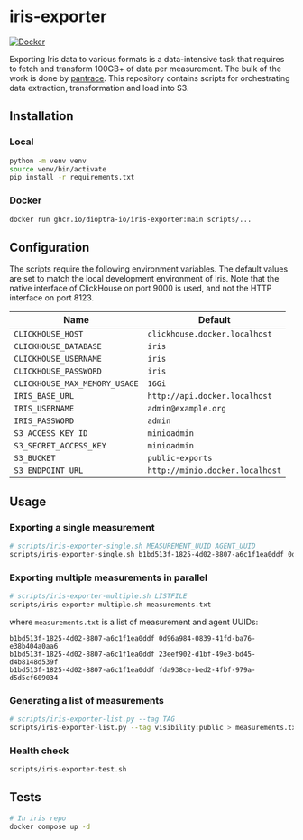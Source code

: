 # iris-exporter

[![Docker](https://img.shields.io/github/workflow/status/dioptra-io/iris-exporter/Docker?logo=github)](https://github.com/dioptra-io/iris-exporter/actions/workflows/docker.yml)

Exporting Iris data to various formats is a data-intensive task that requires to fetch and transform 100GB+ of data per measurement.
The bulk of the work is done by [pantrace](https://github.com/dioptra-io/pantrace).
This repository contains scripts for orchestrating data extraction, transformation and load into S3.

## Installation

### Local

```bash
python -m venv venv
source venv/bin/activate
pip install -r requirements.txt
```

### Docker

```bash
docker run ghcr.io/dioptra-io/iris-exporter:main scripts/...
```

## Configuration

The scripts require the following environment variables.
The default values are set to match the local development environment of Iris.
Note that the native interface of ClickHouse on port 9000 is used, and not the HTTP interface on port 8123.

| Name                          | Default                         |
|-------------------------------|---------------------------------|
| `CLICKHOUSE_HOST`             | `clickhouse.docker.localhost`   |
| `CLICKHOUSE_DATABASE`         | `iris`                          |
| `CLICKHOUSE_USERNAME`         | `iris`                          |
| `CLICKHOUSE_PASSWORD`         | `iris`                          |
| `CLICKHOUSE_MAX_MEMORY_USAGE` | `16Gi`                          |
| `IRIS_BASE_URL`               | `http://api.docker.localhost`   |
| `IRIS_USERNAME`               | `admin@example.org`             |
| `IRIS_PASSWORD`               | `admin`                         |
| `S3_ACCESS_KEY_ID`            | `minioadmin`                    |
| `S3_SECRET_ACCESS_KEY`        | `minioadmin`                    |
| `S3_BUCKET`                   | `public-exports`                |
| `S3_ENDPOINT_URL`             | `http://minio.docker.localhost` |

## Usage

### Exporting a single measurement

```bash
# scripts/iris-exporter-single.sh MEASUREMENT_UUID AGENT_UUID
scripts/iris-exporter-single.sh b1bd513f-1825-4d02-8807-a6c1f1ea0ddf 0d96a984-0839-41fd-ba76-e38b404a0aa6
```

### Exporting multiple measurements in parallel

```bash
# scripts/iris-exporter-multiple.sh LISTFILE
scripts/iris-exporter-multiple.sh measurements.txt
```

where `measurements.txt` is a list of measurement and agent UUIDs:
```
b1bd513f-1825-4d02-8807-a6c1f1ea0ddf 0d96a984-0839-41fd-ba76-e38b404a0aa6
b1bd513f-1825-4d02-8807-a6c1f1ea0ddf 23eef902-d1bf-49e3-bd45-d4b8148d539f
b1bd513f-1825-4d02-8807-a6c1f1ea0ddf fda938ce-bed2-4fbf-979a-d5d5cf609034
```

### Generating a list of measurements

```bash
# scripts/iris-exporter-list.py --tag TAG
scripts/iris-exporter-list.py --tag visibility:public > measurements.txt
```

### Health check

```bash
scripts/iris-exporter-test.sh
```

## Tests

```bash
# In iris repo
docker compose up -d
```
